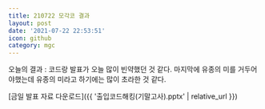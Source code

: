 ```yaml
---
title: 210722 모각코 결과
layout: post
date: '2021-07-22 22:53:51'
icon: github
category: mgc
---
```


오늘의 결과 :  코드랑 발표가 오늘 많이 빈약했던 것 같다. 마지막에 유종의 미를 거두어야했는데 유종의 미라고 하기에는 많이 초라한 것 같다.


[금일 발표 자료 다운로드]({{ '출입코드해킹(기말고사).pptx' | relative_url }})
